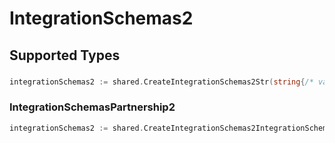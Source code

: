 # IntegrationSchemas2


## Supported Types

### 

```go
integrationSchemas2 := shared.CreateIntegrationSchemas2Str(string{/* values here */})
```

### IntegrationSchemasPartnership2

```go
integrationSchemas2 := shared.CreateIntegrationSchemas2IntegrationSchemasPartnership2(shared.IntegrationSchemasPartnership2{/* values here */})
```

